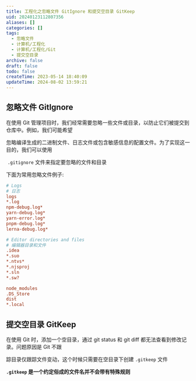 ```yaml
---
title: 工程化之忽略文件 GitIgnore 和提交空目录 GitKeep
uid: 20240123112807356
aliases: []
categories: []
tags:
  - 忽略文件
  - 计算机/工程化
  - 计算机/工程化/Git
  - 提交空目录
archive: false
draft: false
todo: false
createTime: 2023-05-14 18:40:09
updateTime: 2024-08-02 13:59:21
---
```


## 忽略文件 GitIgnore

在使用 Git 管理项目时，我们经常需要忽略一些文件或目录，以防止它们被提交到仓库中。例如，我们可能希望

忽略编译生成的二进制文件、日志文件或包含敏感信息的配置文件。为了实现这一目的，我们可以使用

 `.gitignore` 文件来指定要忽略的文件和目录

下面为常用忽略文件例子:

```ini
# Logs
# 日志
logs
*.log
npm-debug.log*
yarn-debug.log*
yarn-error.log*
pnpm-debug.log*
lerna-debug.log*

# Editor directories and files
# 编辑器目录和文件
.idea
*.suo
*.ntvs*
*.njsproj
*.sln
*.sw?

node_modules
.DS_Store
dist
*.local
```

## 提交空目录 GitKeep

在使用 Git 时，添加一个空目录，通过 git status 和 git diff 都无法查看到修改记录。问题原因是 Git 不跟

踪目录仅跟踪文件变动，这个时候只需要在空目录下创建 `.gitkeep` 文件

**`.gitkeep` 是一个约定俗成的文件名并不会带有特殊规则**
